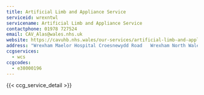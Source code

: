 ```yaml
---
title: Artificial Limb and Appliance Service
serviceid: wrexntwl
servicename: Artificial Limb and Appliance Service
contactphone: 01978 727524
email: CAV_Alas@wales.nhs.uk
website: https://cavuhb.nhs.wales/our-services/artificial-limb-and-appliance-service/
address: "Wrexham Maelor Hospital Croesnewydd Road   Wrexham North Wales LL13 7TD"
ccgservices:
  - wcs
ccgcodes:
  - e38000196
---
```


{{< ccg_service_detail >}}

